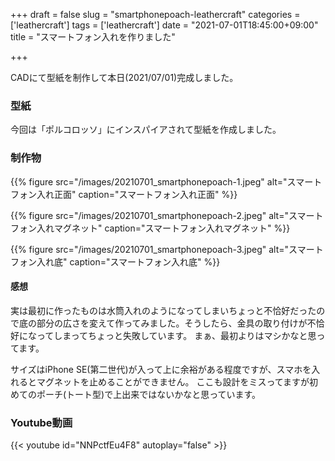 +++
draft = false
slug = "smartphonepoach-leathercraft"
categories = ['leathercraft']
tags = ['leathercraft']
date = "2021-07-01T18:45:00+09:00"
title = "スマートフォン入れを作りました"

+++

CADにて型紙を制作して本日(2021/07/01)完成しました。

### 型紙

今回は「ポルコロッソ」にインスパイアされて型紙を作成しました。

<!--more-->

### 制作物

{{% figure src="/images/20210701_smartphonepoach-1.jpeg" alt="スマートフォン入れ正面" caption="スマートフォン入れ正面" %}}

{{% figure src="/images/20210701_smartphonepoach-2.jpeg" alt="スマートフォン入れマグネット" caption="スマートフォン入れマグネット" %}}

{{% figure src="/images/20210701_smartphonepoach-3.jpeg" alt="スマートフォン入れ底" caption="スマートフォン入れ底" %}}

#### 感想

実は最初に作ったものは水筒入れのようになってしまいちょっと不恰好だったので底の部分の広さを変えて作ってみました。そうしたら、金具の取り付けが不恰好になってしまってちょっと失敗しています。
まぁ、最初よりはマシかなと思ってます。

サイズはiPhone SE(第二世代)が入って上に余裕がある程度ですが、スマホを入れるとマグネットを止めることができません。
ここも設計をミスってますが初めてのポーチ(トート型)で上出来ではないかなと思っています。

### Youtube動画

{{< youtube id="NNPctfEu4F8" autoplay="false" >}}

